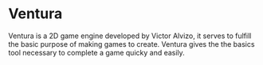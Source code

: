 # Ventura
Ventura is a 2D game engine developed by Victor Alvizo, it serves to fulfill the basic purpose of making games to create. Ventura gives the the basics tool necessary to complete a game quicky and easily. 
